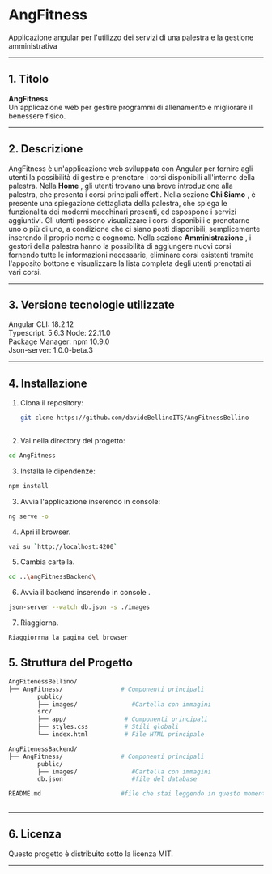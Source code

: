 # AngFitness
Applicazione angular per l'utilizzo dei servizi di una palestra e la gestione amministrativa

---

## 1. Titolo
**AngFitness**  
Un'applicazione web per gestire programmi di allenamento e migliorare il benessere fisico.

---

## 2. Descrizione
AngFitness è un'applicazione web sviluppata con Angular per fornire agli utenti la possibilità di gestire e prenotare i corsi disponibili all'interno della palestra.
Nella **Home** , gli utenti trovano una breve introduzione alla palestra, che presenta i corsi principali offerti. Nella sezione **Chi Siamo** , è presente una spiegazione dettagliata della palestra, che spiega le funzionalità dei moderni macchinari presenti, ed espospone i servizi aggiuntivi.
Gli utenti possono visualizzare i corsi disponibili e prenotarne uno o più di uno, a condizione che ci siano posti disponibili, semplicemente inserendo il proprio nome e cognome.
Nella sezione **Amministrazione** , i gestori della palestra hanno la possibilità di aggiungere nuovi corsi fornendo tutte le informazioni necessarie, eliminare corsi esistenti tramite l'apposito bottone e visualizzare la lista completa degli utenti prenotati ai vari corsi.

---

## 3. Versione tecnologie utilizzate
Angular CLI: 18.2.12  
Typescript:  5.6.3
Node: 22.11.0  
Package Manager: npm 10.9.0  
Json-server: 1.0.0-beta.3

---

## 4. Installazione

1. Clona il repository:
   ```bash
   git clone https://github.com/davideBellinoITS/AngFitnessBellino
 
2. Vai nella directory del progetto:

```bash
cd AngFitness
```
 
3. Installa le dipendenze:

```bash
npm install
```
 
3. Avvia l'applicazione inserendo in console:

```bash
ng serve -o
```
 
4. Apri il browser.
```bash
vai su `http://localhost:4200`
```

5. Cambia cartella.
```bash
cd ..\angFitnessBackend\
```

6. Avvia il backend inserendo in console .
```bash
json-server --watch db.json -s ./images
```
7. Riaggiorna.
```bash
Riaggiorrna la pagina del browser
```


## 5. Struttura del Progetto 


```bash
AngFitenessBellino/
├── AngFitness/                # Componenti principali
        public/
        ├── images/               #Cartella con immagini
        src/
        ├── app/                # Componenti principali
        ├── styles.css          # Stili globali
        └── index.html          # File HTML principale

AngFitenessBackend/
├── AngFitness/                # Componenti principali
        public/
        ├── images/               #Cartella con immagini
        db.json                   #file del database

README.md                      #file che stai leggendo in questo momento
        
```


---

## 6. Licenza 
Questo progetto è distribuito sotto la licenza MIT.

---
